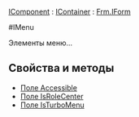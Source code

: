 ﻿---
Title: Компонент IMenu
Keywords: IMenu
Link: .Cmd2.IMenu
---

[IComponent](topic:.Custom.ComClasses.IComponent) : [IContainer](topic:.Custom.ComClasses.IContainer) : [Frm.IForm](topic:.Custom.ComClasses.Frm.IForm.Default)

#IMenu

Элементы меню...

## Свойства и методы

* [Поле Accessible](topic:.Custom.ComClasses.Cmd.IMenu.Accessible)
* [Поле IsRoleCenter](topic:.Custom.ComClasses.Cmd.IMenu.IsRoleCenter)
* [Поле IsTurboMenu](topic:.Custom.ComClasses.Cmd.IMenu.IsTurboMenu)
